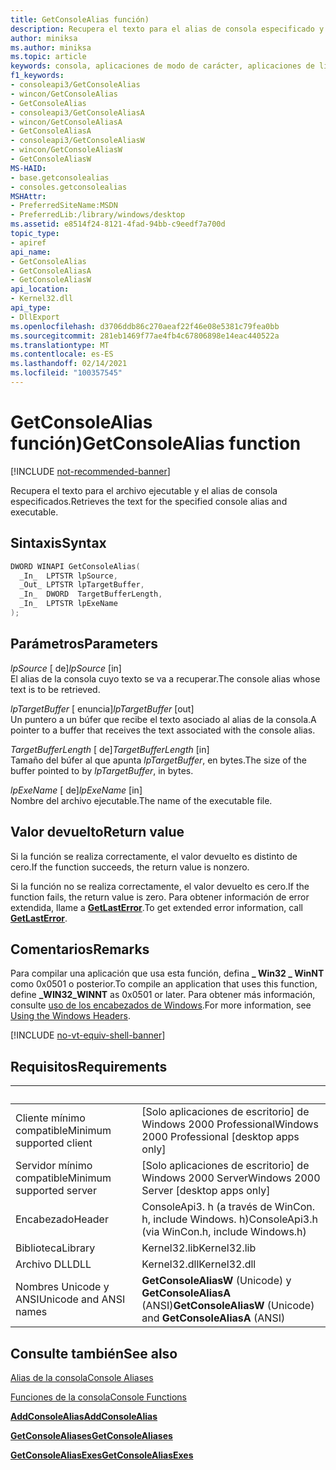 ```yaml
---
title: GetConsoleAlias función)
description: Recupera el texto para el alias de consola especificado y el nombre del archivo ejecutable.
author: miniksa
ms.author: miniksa
ms.topic: article
keywords: consola, aplicaciones de modo de carácter, aplicaciones de línea de comandos, aplicaciones de terminal, API de consola
f1_keywords:
- consoleapi3/GetConsoleAlias
- wincon/GetConsoleAlias
- GetConsoleAlias
- consoleapi3/GetConsoleAliasA
- wincon/GetConsoleAliasA
- GetConsoleAliasA
- consoleapi3/GetConsoleAliasW
- wincon/GetConsoleAliasW
- GetConsoleAliasW
MS-HAID:
- base.getconsolealias
- consoles.getconsolealias
MSHAttr:
- PreferredSiteName:MSDN
- PreferredLib:/library/windows/desktop
ms.assetid: e8514f24-8121-4fad-94bb-c9eedf7a700d
topic_type:
- apiref
api_name:
- GetConsoleAlias
- GetConsoleAliasA
- GetConsoleAliasW
api_location:
- Kernel32.dll
api_type:
- DllExport
ms.openlocfilehash: d3706ddb86c270aeaf22f46e08e5381c79fea0bb
ms.sourcegitcommit: 281eb1469f77ae4fb4c67806898e14eac440522a
ms.translationtype: MT
ms.contentlocale: es-ES
ms.lasthandoff: 02/14/2021
ms.locfileid: "100357545"
---
```

# <a name="getconsolealias-function"></a><span data-ttu-id="7dc13-104">GetConsoleAlias función)</span><span class="sxs-lookup"><span data-stu-id="7dc13-104">GetConsoleAlias function</span></span>

[!INCLUDE [not-recommended-banner](./includes/not-recommended-banner.md)]

<span data-ttu-id="7dc13-105">Recupera el texto para el archivo ejecutable y el alias de consola especificados.</span><span class="sxs-lookup"><span data-stu-id="7dc13-105">Retrieves the text for the specified console alias and executable.</span></span>

## <a name="syntax"></a><span data-ttu-id="7dc13-106">Sintaxis</span><span class="sxs-lookup"><span data-stu-id="7dc13-106">Syntax</span></span>

```C
DWORD WINAPI GetConsoleAlias(
  _In_  LPTSTR lpSource,
  _Out_ LPTSTR lpTargetBuffer,
  _In_  DWORD  TargetBufferLength,
  _In_  LPTSTR lpExeName
);
```

## <a name="parameters"></a><span data-ttu-id="7dc13-107">Parámetros</span><span class="sxs-lookup"><span data-stu-id="7dc13-107">Parameters</span></span>

<span data-ttu-id="7dc13-108">*lpSource* \[ de\]</span><span class="sxs-lookup"><span data-stu-id="7dc13-108">*lpSource* \[in\]</span></span>  
<span data-ttu-id="7dc13-109">El alias de la consola cuyo texto se va a recuperar.</span><span class="sxs-lookup"><span data-stu-id="7dc13-109">The console alias whose text is to be retrieved.</span></span>

<span data-ttu-id="7dc13-110">*lpTargetBuffer* \[ enuncia\]</span><span class="sxs-lookup"><span data-stu-id="7dc13-110">*lpTargetBuffer* \[out\]</span></span>  
<span data-ttu-id="7dc13-111">Un puntero a un búfer que recibe el texto asociado al alias de la consola.</span><span class="sxs-lookup"><span data-stu-id="7dc13-111">A pointer to a buffer that receives the text associated with the console alias.</span></span>

<span data-ttu-id="7dc13-112">*TargetBufferLength* \[ de\]</span><span class="sxs-lookup"><span data-stu-id="7dc13-112">*TargetBufferLength* \[in\]</span></span>  
<span data-ttu-id="7dc13-113">Tamaño del búfer al que apunta *lpTargetBuffer*, en bytes.</span><span class="sxs-lookup"><span data-stu-id="7dc13-113">The size of the buffer pointed to by *lpTargetBuffer*, in bytes.</span></span>

<span data-ttu-id="7dc13-114">*lpExeName* \[ de\]</span><span class="sxs-lookup"><span data-stu-id="7dc13-114">*lpExeName* \[in\]</span></span>  
<span data-ttu-id="7dc13-115">Nombre del archivo ejecutable.</span><span class="sxs-lookup"><span data-stu-id="7dc13-115">The name of the executable file.</span></span>

## <a name="return-value"></a><span data-ttu-id="7dc13-116">Valor devuelto</span><span class="sxs-lookup"><span data-stu-id="7dc13-116">Return value</span></span>

<span data-ttu-id="7dc13-117">Si la función se realiza correctamente, el valor devuelto es distinto de cero.</span><span class="sxs-lookup"><span data-stu-id="7dc13-117">If the function succeeds, the return value is nonzero.</span></span>

<span data-ttu-id="7dc13-118">Si la función no se realiza correctamente, el valor devuelto es cero.</span><span class="sxs-lookup"><span data-stu-id="7dc13-118">If the function fails, the return value is zero.</span></span> <span data-ttu-id="7dc13-119">Para obtener información de error extendida, llame a [**GetLastError**](/windows/win32/api/errhandlingapi/nf-errhandlingapi-getlasterror).</span><span class="sxs-lookup"><span data-stu-id="7dc13-119">To get extended error information, call [**GetLastError**](/windows/win32/api/errhandlingapi/nf-errhandlingapi-getlasterror).</span></span>

## <a name="remarks"></a><span data-ttu-id="7dc13-120">Comentarios</span><span class="sxs-lookup"><span data-stu-id="7dc13-120">Remarks</span></span>

<span data-ttu-id="7dc13-121">Para compilar una aplicación que usa esta función, defina **\_ Win32 \_ WinNT** como 0x0501 o posterior.</span><span class="sxs-lookup"><span data-stu-id="7dc13-121">To compile an application that uses this function, define **\_WIN32\_WINNT** as 0x0501 or later.</span></span> <span data-ttu-id="7dc13-122">Para obtener más información, consulte [uso de los encabezados de Windows](/windows/win32/winprog/using-the-windows-headers).</span><span class="sxs-lookup"><span data-stu-id="7dc13-122">For more information, see [Using the Windows Headers](/windows/win32/winprog/using-the-windows-headers).</span></span>

[!INCLUDE [no-vt-equiv-shell-banner](./includes/no-vt-equiv-shell-banner.md)]

## <a name="requirements"></a><span data-ttu-id="7dc13-123">Requisitos</span><span class="sxs-lookup"><span data-stu-id="7dc13-123">Requirements</span></span>

| &nbsp; | &nbsp; |
|-|-|
| <span data-ttu-id="7dc13-124">Cliente mínimo compatible</span><span class="sxs-lookup"><span data-stu-id="7dc13-124">Minimum supported client</span></span> | <span data-ttu-id="7dc13-125">\[Solo aplicaciones de escritorio\] de Windows 2000 Professional</span><span class="sxs-lookup"><span data-stu-id="7dc13-125">Windows 2000 Professional \[desktop apps only\]</span></span> |
| <span data-ttu-id="7dc13-126">Servidor mínimo compatible</span><span class="sxs-lookup"><span data-stu-id="7dc13-126">Minimum supported server</span></span> | <span data-ttu-id="7dc13-127">\[Solo aplicaciones de escritorio\] de Windows 2000 Server</span><span class="sxs-lookup"><span data-stu-id="7dc13-127">Windows 2000 Server \[desktop apps only\]</span></span> |
| <span data-ttu-id="7dc13-128">Encabezado</span><span class="sxs-lookup"><span data-stu-id="7dc13-128">Header</span></span> | <span data-ttu-id="7dc13-129">ConsoleApi3. h (a través de WinCon. h, include Windows. h)</span><span class="sxs-lookup"><span data-stu-id="7dc13-129">ConsoleApi3.h (via WinCon.h, include Windows.h)</span></span> |
| <span data-ttu-id="7dc13-130">Biblioteca</span><span class="sxs-lookup"><span data-stu-id="7dc13-130">Library</span></span> | <span data-ttu-id="7dc13-131">Kernel32.lib</span><span class="sxs-lookup"><span data-stu-id="7dc13-131">Kernel32.lib</span></span> |
| <span data-ttu-id="7dc13-132">Archivo DLL</span><span class="sxs-lookup"><span data-stu-id="7dc13-132">DLL</span></span> | <span data-ttu-id="7dc13-133">Kernel32.dll</span><span class="sxs-lookup"><span data-stu-id="7dc13-133">Kernel32.dll</span></span> |
| <span data-ttu-id="7dc13-134">Nombres Unicode y ANSI</span><span class="sxs-lookup"><span data-stu-id="7dc13-134">Unicode and ANSI names</span></span> | <span data-ttu-id="7dc13-135">**GetConsoleAliasW** (Unicode) y **GetConsoleAliasA** (ANSI)</span><span class="sxs-lookup"><span data-stu-id="7dc13-135">**GetConsoleAliasW** (Unicode) and **GetConsoleAliasA** (ANSI)</span></span> |

## <a name="see-also"></a><span data-ttu-id="7dc13-136">Consulte también</span><span class="sxs-lookup"><span data-stu-id="7dc13-136">See also</span></span>

[<span data-ttu-id="7dc13-137">Alias de la consola</span><span class="sxs-lookup"><span data-stu-id="7dc13-137">Console Aliases</span></span>](console-aliases.md)

[<span data-ttu-id="7dc13-138">Funciones de la consola</span><span class="sxs-lookup"><span data-stu-id="7dc13-138">Console Functions</span></span>](console-functions.md)

[<span data-ttu-id="7dc13-139">**AddConsoleAlias**</span><span class="sxs-lookup"><span data-stu-id="7dc13-139">**AddConsoleAlias**</span></span>](addconsolealias.md)

[<span data-ttu-id="7dc13-140">**GetConsoleAliases**</span><span class="sxs-lookup"><span data-stu-id="7dc13-140">**GetConsoleAliases**</span></span>](getconsolealiases.md)

[<span data-ttu-id="7dc13-141">**GetConsoleAliasExes**</span><span class="sxs-lookup"><span data-stu-id="7dc13-141">**GetConsoleAliasExes**</span></span>](getconsolealiasexes.md)